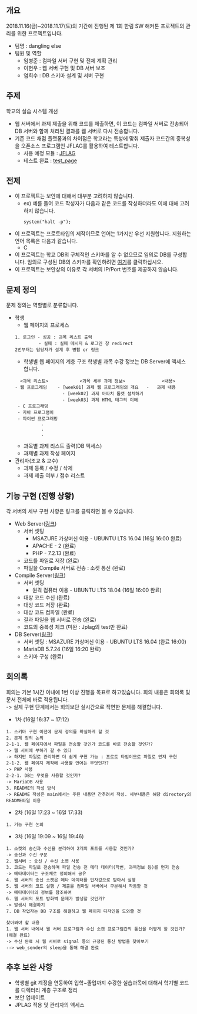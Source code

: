 ## 개요
2018.11.16(금)~2018.11.17(토)의 기간에 진행된 제 1회 한림 SW 해커톤 프로젝트의 관리를 위한 프로젝트입니다.
- 팀명 : dangling else
- 팀원 및 역할
    - 임병준 : 컴파일 서버 구현 및 전체 계획 관리
    - 이헌우 : 웹 서버 구현 및 DB 서버 보조
    - 염희수 : DB 스키마 설계 및 서버 구현

## 주제
학교의 실습 시스템 개선
- 웹 서버에서 과제 제출을 위해 코드를 제출하면, 이 코드는 컴파일 서버로 전송되어 DB 서버와 함께 처리된 결과를 웹 서버로 다시 전송합니다.
- 기존 코드 채점 플랫폼과의 차이점은 학교라는 특성에 맞춰 제출자 코드간의 중복성을 오픈소스 프로그램인 JFLAG를 활용하여 테스트합니다.
  - 사용 예정 모듈 : [JFLAG](https://github.com/jplag/jplag)
  - 테스트 완료 : [test_page]()

## 전제
- 이 프로젝트는 보안에 대해서 대부분 고려하지 않습니다.
  - ex) 예를 들어 코드 작성자가 다음과 같은 코드를 작성하더라도 이에 대해 고려하지 않습니다.
    ```
    system("halt -p");
    ```
- 이 프로젝트는 프로토타입의 제작이므로 언어는 1가지만 우선 지원합니다. 지원하는 언어 목록은 다음과 같습니다.
  - C
- 이 프로젝트는 학교 DB의 구체적인 스키마를 알 수 없으므로 임의로 DB를 구성합니다. 임의로 구성된 DB의 스키마를 확인하려면 [여기](https://github.com/BJ-Lim/hlsw-hackathon/tree/master/DB)를 클릭하십시오.
- 이 프로젝트는 보안상의 이유로 각 서버의 IP/Port 번호를 제공하지 않습니다.
    

## 문제 정의
문제 정의는 역할별로 분류합니다.
- 학생
  - 웹 페이지의 프로세스
  ```
  1. 로그인 - 성공 : 과목 리스트 출력
           - 실패 : 실패 메시지 & 로그인 창 redirect
  2번부터는 담당자가 설계 후 병합 or 링크
  ```
  - 학생별 웹 페이지의 계층 구조
  학생별 과목 수강 정보는 DB Server에 액세스 합니다.
  ```
    <과목 리스트>            <과목 세부 과제 정보>              <내용>
  - 웹 프로그래밍    - [week01] 과제 웹 프로그래밍의 개요   -   과제 내용
                    - [week02] 과제 아파치 톰캣 설치하기
                    - [week03] 과제 HTML 태그의 이해
   - C 프로그래밍
   - 자바 프로그램이
   - 파이썬 프로그래밍
            .
            .
            .
  ```
  - 과목별 과제 리스트 출력(DB 엑세스)
  - 과제별 과제 작성 페이지
- 관리자(조교 & 교수)
  - 과제 등록 / 수정 / 삭제
  - 과제 제출 여부 / 점수 리스트

## 기능 구현 (진행 상황)
각 서버의 세부 구현 사항은 링크를 클릭하면 볼 수 있습니다.
- Web Server([링크](https://github.com/BJ-Lim/hlsw-hackathon/tree/master/Web))
  - 서버 셋팅
    - MSAZURE 가상머신 이용 - UBUNTU LTS 16.04 (16일 16:00 완료)
    - APACHE - 2 (완료)
    - PHP - 7.2.13 (완료)
  - 코드를 파일로 저장 (완료)
  - 파일을 Compile 서버로 전송 : 소켓 통신 (완료)
- Compile Server([링크](https://github.com/BJ-Lim/hlsw-hackathon/blob/master/Server/README.md))
  - 서버 셋팅
    - 원격 컴퓨터 이용 - UBUNTU LTS 18.04 (16일 16:00 완료)
  - 대상 코드 수신 (완료)
  - 대상 코드 저장 (완료)
  - 대상 코드 컴파일 (완료)
  - 결과 파일을 웹 서버로 전송 (완료)
  - 코드의 중복성 체크 (미완 : Jplag의 test만 완료)
- DB Server([링크](https://github.com/BJ-Lim/hlsw-hackathon/blob/master/DB/README.md))
  - 서버 셋팅 : MSAZURE 가상머신 이용 - UBUNTU LTS 16.04 (완료 16:00)
  - MariaDB 5.7.24 (16일 16:20 완료)
  - 스키마 구성 (완료)

## 회의록
회의는 기본 1시간 이내에 1번 이상 진행을 목표로 하고있습니다. 회의 내용은 회의록 및 문서 전체에 바로 적용됩니다.</br>
-> 실제 구현 단계에서는 회의보단 실시간으로 직면한 문제를 해결합니다.
- 1차 (16일 16:37 ~ 17:12)
```
1. 스키마 구현 이전에 문제 정의를 확실하게 할 것
2. 문제 정의 논의
2-1-1. 웹 페이지에서 파일을 전송할 것인가 코드를 바로 전송할 것인가? 
-> 웹 서버에 부하가 갈 수 있다
-> 하지만 파일로 관리하면 더 쉽게 구현 가능 : 프로토 타입이므로 파일로 먼저 구현
2-1-2. 웹 페이지 제작에 사용할 언어는 무엇인가?
-> PHP 사용
2-2-1. DB는 무엇을 사용할 것인가?
-> MariaDB 사용
3. README의 작성 방식
-> README 작성은 main에서는 주된 내용만 간추려서 작성. 세부내용은 해당 directory의 README파일 이용
```
- 2차 (16일 17:23 ~ 16일 17:33)
```
1. 기능 구현 논의
```
- 3차 (16일 19:09 ~ 16일 19:46)
```
1. 소켓의 송신과 수신을 분리하여 2개의 포트를 사용할 것인가?
-> 송신과 수신 구분
2. 웹서버 : 송신 / 수신 소켓 사용
3. 코드는 파일로 전송하며 파일 전송 전 메타 데이터(학번, 과목정보 등)를 먼저 전송
-> 메타데이터는 구조체로 정의해서 공유
4. 웹 서버의 송신 소켓은 메타 데이터를 인자값으로 받아서 실행
5. 웹 서버의 코드 실행 / 제출을 컴파일 서버에서 구분해서 작동할 것
-> 메타데이터의 정보를 참조하여
6. 웹 서버의 포트 방화벽 문제가 발생할 것인가?
-> 발생시 해결하기
7. DB 작업자는 DB 구조를 해결하고 웹 페이지 디자인을 도와줄 것

찾아봐야 할 내용
1. 웹 서버 내에서 웹 서버 프로그램과 수신 소켓 프로그램간의 통신을 어떻게 할 것인가? (해결 완료)
-> 수신 완료 시 웹 서버로 signal 등의 규정된 통신 방법을 찾아보기
--> web_sender의 sleep을 통해 해결 완료

```
## 추후 보완 사항
- 학생별 git 계정을 연동하여 입학~졸업까지 수강한 실습과목에 대해서 학기별 코드를 디렉터리 계층 구조로 정리
- 보안 업데이트
- JPLAG 적용 및 관리자의 액세스
